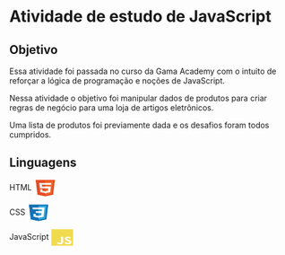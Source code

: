 # Atividade de estudo de JavaScript

## Objetivo
Essa atividade foi passada no curso da Gama Academy com o intuito de reforçar a lógica de programação e noções de JavaScript.

Nessa atividade o objetivo foi manipular dados de produtos para criar regras de negócio para uma loja de artigos eletrônicos.

Uma lista de produtos foi previamente dada e os desafios foram todos cumpridos.

## Linguagens

HTML
<img align="center" height="30" width="40" src="https://raw.githubusercontent.com/devicons/devicon/master/icons/html5/html5-original.svg"> 

CSS
<img align="center" height="30" width="40" src="https://raw.githubusercontent.com/devicons/devicon/master/icons/css3/css3-original.svg">

JavaScript
<img align="center" height="30" width="40" src="https://raw.githubusercontent.com/devicons/devicon/master/icons/javascript/javascript-plain.svg">

